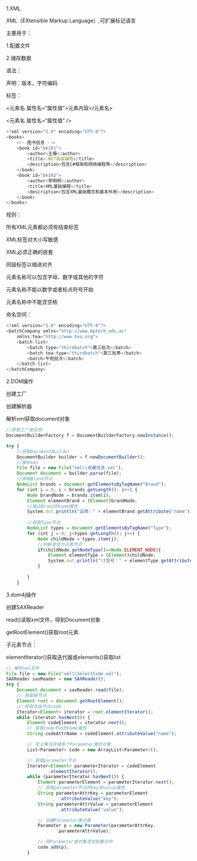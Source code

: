 1.XML

XML（EXtensible Markup Language）,可扩展标记语言



主要用于：

1.配置文件

2.储存数据



语法：

声明：版本，字符编码

<?xml version="1.0" encoding="UTF-8"?>

标签：

<元素名 属性名=“属性值”>元素内容</元素名>

<元素名 属性名=“属性值” />

```javascript
<?xml version="1.0" encoding="UTF-8"?>
<books>
    <!--图书信息 -->
    <book id="bk101">
        <author>王珊</author>
        <title>.NET高级编程</title>
        <description>包含C#框架和网络编程等</description>
    </book>
    <book id="bk102">
        <author>李明明</author>
        <title>XML基础编程</title>
        <description>包含XML基础概念和基本作用</description>
    </book>
</books>
```



规则：

所有XML元素都必须有结束标签

XML标签对大小写敏感

XML必须正确的嵌套

同级标签以缩进对齐

元素名称可以包含字母、数字或其他的字符

元素名称不能以数字或者标点符号开始

元素名称中不能含空格



命名空间：

```javascript
<?xml version="1.0" encoding="UTF-8"?>
<batchCompany xmlns="http://www.Aptech_edu.ac"
    xmlns:tea="http://www.tea.org">
    <batch-list>
        <batch type="thirdbatch">第三批次</batch>
        <batch tea:type="thirdbatch">第三批茶</batch>
        <batch>午班批次</batch>
    </batch-list>
</batchCompany>
```



2.DOM操作

创建工厂

创建解析器

解析xml获取document对象

```javascript
//获取工厂类实例
DocumentBuilderFactory f = DocumentBuilderFactory.newInstance();

try {
	//获取DocumentBuilder
	DocumentBuilder builder = f.newDocumentBuilder();
	//解析xml
	File file = new File("xml\\收藏信息.xml");
	Document document = builder.parse(file);
	//获取Brand节点
	NodeList brands = document.getElementsByTagName("Brand");
	for (int i = 0; i < brands.getLength(); i++) {
		Node brandNode = brands.item(i);
		Element elementBrand = (Element)brandNode;
		//输出Brand的name属性
		System.out.println("品牌：" + elementBrand.getAttribute("name"));
		
		//获取Type节点
		NodeList types = document.getElementsByTagName("Type");
		for (int j = 0; j<types.getLength(); j++) {
			Node childNode = types.item(j);
			//判断是否为元素节点
			if(childNode.getNodeType()==Node.ELEMENT_NODE){
				Element elementType = (Element)childNode;
				System.out.println("\t型号：" + elementType.getAttribute("name"));
			}
			
		}
	}
```



3.dom4j操作

创建SAXReader

read()读取xml文件，得到Document对象

getRootElement()获取root元素

子元素节点：

elementIterator()获取迭代器或elements()获取list



```javascript
// 解析xml文件
File file = new File("xml\\SelectCode.xml");
SAXReader saxReader = new SAXReader();
try {
	Document document = saxReader.read(file);
	// 获取根节点
	Element root = document.getRootElement();
	// 获取次级节点code
	Iterator<Element> iterator = root.elementIterator();
	while (iterator.hasNext()) {
		Element codeElement = iterator.next();
		// 获取code节点的name属性
		String codeAttrName = codeElement.attributeValue("name");

		// 定义集合存储多个Parameter类的对象
		List<Parameter> code = new ArrayList<Parameter>();

		// 获取parameter节点
		Iterator<Element> parameterIterator = codeElement
				.elementIterator();
		while (parameterIterator.hasNext()) {
			Element parameterElement = parameterIterator.next();
			// 获取parameter节点的key和value属性
			String parameterAttrKey = parameterElement
					.attributeValue("key");
			String parameterAttrValue = parameterElement
					.attributeValue("value");

			// 创建Parameter类对象
			Parameter p = new Parameter(parameterAttrKey,
					parameterAttrValue);

			// 将Parameter类对象添加到集合中
			code.add(p);
		}
```

